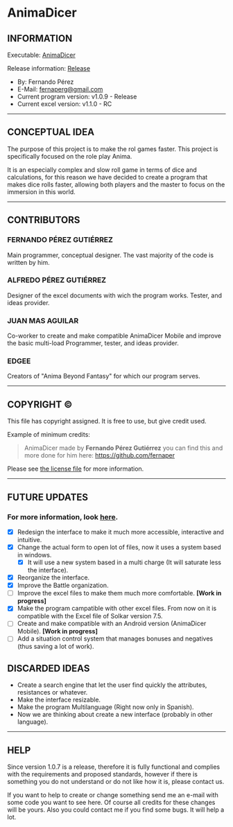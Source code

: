 # AnimaDicer
 
## INFORMATION

Executable: [AnimaDicer](AnimaDicer.jar)

Release information: [Release](https://github.com/TheCorPlay/AnimaDicer/releases "All Releases")
  
- By: Fernando Pérez
- E-Mail: fernaperg@gmail.com
- Current program version: v1.0.9 - Release
- Current excel version: v1.1.0 - RC
***

## CONCEPTUAL IDEA
	
The purpose of this project is to make the rol games faster.
This project is specifically focused on the role play Anima.

It is an especially complex and slow roll game in terms of dice and calculations,
for this reason we have decided to create a program that makes dice rolls faster,
allowing both players and the master to focus on the immersion in this world.
***
	
## CONTRIBUTORS
  
### FERNANDO PÉREZ GUTIÉRREZ
Main programmer, conceptual designer.
The vast majority of the code is written by him.

### ALFREDO PÉREZ GUTIÉRREZ
Designer of the excel documents with wich the program works.
Tester, and ideas provider.

### JUAN MAS AGUILAR
Co-worker to create and make compatible AnimaDicer Mobile and
improve the basic multi-load
Programmer, tester, and ideas provider.

### EDGEE
Creators of "Anima Beyond Fantasy" for which our program serves.
***
 	
## COPYRIGHT ©
 
This file has copyright assigned.
It is free to use, but give credit used.

Example of minimum credits:
> AnimaDicer made by **Fernando Pérez Gutiérrez** you can find this and more done for him here:
> https://github.com/fernaper

Please see [the license file](LICENSE) for more information.
***
 	
## FUTURE UPDATES
 ### For more information, look [here](https://github.com/fernaper/AnimaDicer/projects/1).
 
- [X] Redesign the interface to make it much more accessible, interactive and intuitive.
- [X] Change the actual form to open lot of files, now it uses a system based in windows.
  - [X] It will use a new system based in a multi charge (It will saturate less the interface).
- [X] Reorganize the interface.
- [X] Improve the Battle organization.
- [ ] Improve the excel files to make them much more comfortable. **[Work in progress]**
- [X] Make the program campatible with other excel files.
  From now on it is compatible with the Excel file of Solkar version 7.5.
- [ ] Create and make compatible with an Android version (AnimaDicer Mobile). **[Work in progress]**
- [ ] Add a situation control system that manages bonuses and negatives (thus saving a lot of work).
	
## DISCARDED IDEAS
-	Create a search engine that let the user find quickly the attributes, resistances or whatever.
-	Make the interface resizable.
-	Make the program Multilanguage (Right now only in Spanish).
-	Now we are thinking about create a new interface (probably in other language).

***
  
## HELP
	
Since version 1.0.7 is a release, therefore it is fully functional and complies with the requirements and
proposed standards, however if there is something you do not understand or do not like how it is, please contact us.

If you want to help to create or change something send me an e-mail with some code you want to see here.
Of course all credits for these changes will be yours.
Also you could contact me if you find some bugs.
It will help a lot.
